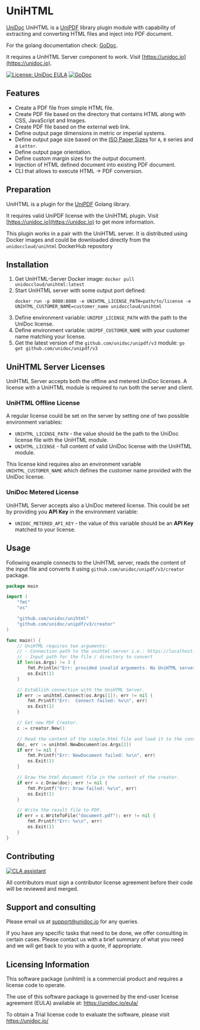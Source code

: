 # UniHTML

[UniDoc](https://unidoc.io) UniHTML is a [UniPDF](https://github.com/unidoc/unipdf) library plugin module with capability 
of extracting and converting HTML files and inject into PDF document.

For the golang documentation check: [GoDoc](https://apidocs.unidoc.io/unihtml/latest).

It requires a UniHTML Server component to work. Visit [https://unidoc.io](https://unidoc.io). 

[![License: UniDoc EULA](https://img.shields.io/badge/license-UniDoc%20EULA-blue)](https://unidoc.io/eula/)
[![GoDoc](https://godoc.org/github.com/unidoc/unipdf?status.svg)](https://apidocs.unidoc.io/unihtml/latest/)

## Features

- Create a PDF file from simple HTML file.
- Create PDF file based on the directory that contains HTML along with CSS, JavaScript and Images.
- Create PDF file based on the external web link.
- Define output page dimensions in metric or imperial systems.
- Define output page size based on the [ISO Paper Sizes](https://en.wikipedia.org/wiki/Paper_size#International_paper_sizes) for `A`, `B` series and a `Letter`.
- Define output page orientation.
- Define custom margin sizes for the output document.
- Injection of HTML defined document into existing PDF document.
- CLI that allows to execute HTML -> PDF conversion.


## Preparation 

UniHTML is a plugin for the [UniPDF](https://github.com/unidoc/unipdf) Golang library.

It requires valid UniPDF license with the UniHTML plugin. Visit [https://unidoc.io](https://unidoc.io) to get more information.

This plugin works in a pair with the UniHTML server. It is distributed using Docker images and could be downloaded directly from the `unidoccloud/unihtml` DockerHub repository 


## Installation

1. Get UniHTML-Server Docker image: 
   `docker pull unidoccloud/unihtml:latest`
2. Start UniHTML server with some output port defined: 
   ```shell 
   docker run -p 8080:8080 -e UNIHTML_LICENSE_PATH=path/to/license -e UNIHTML_CUSTOMER_NAME=customer_name unidoccloud/unihtml
   ```
3. Define environment variable: `UNIPDF_LICENSE_PATH` with the path to the UniDoc license.
4. Define environment variable: `UNIPDF_CUSTOMER_NAME` with your customer name matching your license.
5. Get the latest version of the `github.com/unidoc/unipdf/v3` module: `go get github.com/unidoc/unipdf/v3`

## UniHTML Server Licenses

UniHTML Server accepts both the offline and metered UniDoc licenses. A license with a UniHTML module is required to run both the server and client.

### UniHTML Offline License

A regular license could be set on the server by setting one of two possible environment variables: 
- `UNIHTML_LICENSE_PATH` - the value should be the path to the UniDoc license file with the UniHTML module.
- `UNIHTML_LICENSE` - full content of valid UniDoc license with the UniHTML module.

This license kind requires also an environment variable `UNIHTML_CUSTOMER_NAME` which defines the customer name provided with the UniDoc license. 

### UniDoc Metered License

UniHTML Server accepts also a UniDoc metered license. This could be set by providing you **API Key** in the environment variable:
- `UNIDOC_METERED_API_KEY` - the value of this variable should be an **API Key** matched to your license.

## Usage

Following example connects to the UniHTML server, reads the content of the input file and converts it using `github.com/unidoc/unipdf/v3/creator` package.

```go
package main

import (
	"fmt"
	"os"

	"github.com/unidoc/unihtml"
	"github.com/unidoc/unipdf/v3/creator"
)

func main() {
	// UniHTML requires two arguments:
	// - Connection path to the unihtml-server i.e.: https://localhost:8080
	// - Input path for the file / directory to convert
	if len(os.Args) != 3 {
		fmt.Println("Err: provided invalid arguments. No UniHTML server path provided")
		os.Exit(1)
	}

	// Establish connection with the UniHTML Server.
	if err := unihtml.Connect(os.Args[1]); err != nil {
		fmt.Printf("Err:  Connect failed: %v\n", err)
		os.Exit(1)
	}

	// Get new PDF Creator.
	c := creator.New()

	// Read the content of the simple.html file and load it to the conversion.
	doc, err := unihtml.NewDocument(os.Args[2])
	if err != nil {
		fmt.Printf("Err: NewDocument failed: %v\n", err)
		os.Exit(1)
	}

	// Draw the html document file in the context of the creator.
	if err = c.Draw(doc); err != nil {
		fmt.Printf("Err: Draw failed: %v\n", err)
		os.Exit(1)
	}

	// Write the result file to PDF.
	if err = c.WriteToFile("document.pdf"); err != nil {
		fmt.Printf("Err: %v\n", err)
		os.Exit(1)
	}
}
```


## Contributing

[![CLA assistant](https://cla-assistant.io/readme/badge/unidoc/unipdf)](https://cla-assistant.io/unidoc/unipdf)

All contributors must sign a contributor license agreement before their code will be reviewed and merged.

## Support and consulting

Please email us at support@unidoc.io for any queries.

If you have any specific tasks that need to be done, we offer consulting in certain cases.
Please contact us with a brief summary of what you need and we will get back to you with a quote, if appropriate.

## Licensing Information

This software package (unihtml) is a commercial product and requires a license
code to operate.

The use of this software package is governed by the end-user license agreement
(EULA) available at: https://unidoc.io/eula/

To obtain a Trial license code to evaluate the software, please visit
https://unidoc.io/

